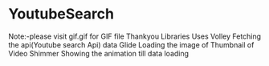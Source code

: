 # YoutubeSearch
Note:-please visit  gif.gif for GIF file Thankyou
       Libraries                                         Uses
       Volley                                      Fetching the api(Youtube search Api) data 
       Glide                                       Loading the image of Thumbnail of Video
       Shimmer                                     Showing the animation till data loading 

